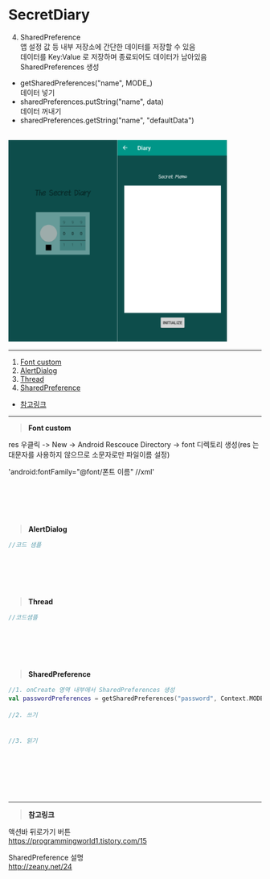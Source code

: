 # SecretDiary

4. SharedPreference</br>
앱 설정 값 등 내부 저장소에 간단한 데이터를 저장할 수 있음</br>
데이터를 Key:Value 로 저장하며 종료되어도 데이터가 남아있음</br>
SharedPreferences 생성</br>
- getSharedPreferences("name", MODE_)</br>
데이터 넣기</br>
- sharedPreferences.putString("name", data)</br>
데이터 꺼내기</br>
- sharedPreferences.getString("name", "defaultData")</br>
</br>




<img src="https://github.com/HYUNJUNEPARK/ImageRepository/blob/master/3_SecretDiary.png" height="400"/>

---
1. <a href = "#content1">Font custom</a></br>
2. <a href = "#content2">AlertDialog</a></br>
3. <a href = "#content3">Thread</a></br>
4. <a href = "#content4">SharedPreference</a></br>
* <a href = "#ref">참고링크</a>
---
><a id = "content1">**Font custom**</a></br>



res 우클릭  -> New -> Android Rescouce Directory -> font 디렉토리 생성(res 는 대문자를 사용하지 않으므로 소문자로만 파일이름 설정)

'android:fontFamily="@font/폰트 이름" //xml'


<br></br>
<br></br>

><a id = "content2">**AlertDialog**</a></br>
```kotlin
//코드 샘플
```
<br></br>
<br></br>

><a id = "content3">**Thread**</a></br>
```kotlin
//코드샘플
```
<br></br>
<br></br>

><a id = "content4">**SharedPreference**</a></br>



```kotlin
//1. onCreate 영역 내부에서 SharedPreferences 생성
val passwordPreferences = getSharedPreferences("password", Context.MODE_PRIVATE)

//2. 쓰기


//3. 읽기



```
<br></br>
<br></br>

---
><a id = "ref">**참고링크**</a></br>


액션바 뒤로가기 버튼</br>
https://programmingworld1.tistory.com/15</br>

SharedPreference 설명</br>
http://zeany.net/24</br>

